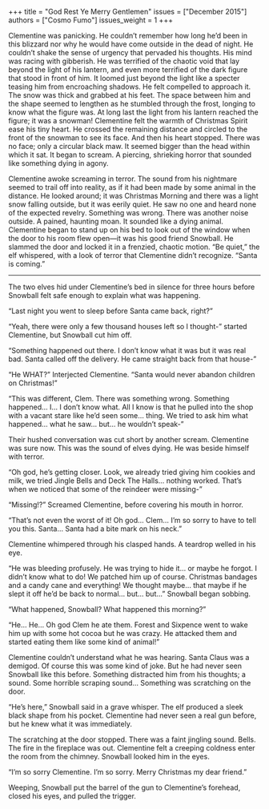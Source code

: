 +++
title = "God Rest Ye Merry Gentlemen"
issues = ["December 2015"]
authors = ["Cosmo Fumo"]
issues_weight = 1
+++

Clementine was panicking. He couldn’t remember how long he’d been in this blizzard nor why he would have come outside in the dead of night. He couldn’t shake the sense of urgency that pervaded his thoughts. His mind was racing with gibberish. He was terrified of the chaotic void that lay beyond the light of his lantern, and even more terrified of the dark figure that stood in front of him. It loomed just beyond the light like a specter teasing him from encroaching shadows. He felt compelled to approach it. The snow was thick and grabbed at his feet. The space between him and the shape seemed to lengthen as he stumbled through the frost, longing to know what the figure was. At long last the light from his lantern reached the figure; it was a snowman! Clementine felt the warmth of Christmas Spirit ease his tiny heart. He crossed the remaining distance and circled to the front of the snowman to see its face. And then his heart stopped. There was no face; only a circular black maw. It seemed bigger than the head within which it sat. It began to scream. A piercing, shrieking horror that sounded like something dying in agony.

Clementine awoke screaming in terror. The sound from his nightmare seemed to trail off into reality, as if it had been made by some animal in the distance. He looked around; it was Christmas Morning and there was a light snow falling outside, but it was eerily quiet. He saw no one and heard none of the expected revelry. Something was wrong. There was another noise outside. A pained, haunting moan. It sounded like a dying animal. Clementine began to stand up on his bed to look out of the window when the door to his room flew open—it was his good friend Snowball. He slammed the door and locked it in a frenzied, chaotic motion. “Be quiet,” the elf whispered, with a look of terror that Clementine didn’t recognize. “Santa is coming.”

---

The two elves hid under Clementine’s bed in silence for three hours before Snowball felt safe enough to explain what was happening.

“Last night you went to sleep before Santa came back, right?”

“Yeah, there were only a few thousand houses left so I thought-” started Clementine, but Snowball cut him off.

“Something happened out there. I don’t know what it was but it was real bad. Santa called off the delivery. He came straight back from that house-”

“He WHAT?” Interjected Clementine. “Santa would never abandon children on Christmas!”

“This was different, Clem. There was something wrong. Something happened… I…  I don’t know what. All I know is that he pulled into the shop with a vacant stare like he’d seen some…  thing. We tried to ask him what happened… what he saw… but… he wouldn’t speak-”

Their hushed conversation was cut short by another scream. Clementine was sure now. This was the sound of elves dying. He was beside himself with terror.

“Oh god, he’s getting closer. Look, we already tried giving him cookies and milk, we tried Jingle Bells and Deck The Halls…  nothing worked. That’s when we noticed that some of the reindeer were missing-”

“Missing!?” Screamed Clementine, before covering his mouth in horror.

“That’s not even the worst of it! Oh god… Clem… I’m so sorry to have to tell you this. Santa… Santa had a bite mark on his neck.”

Clementine whimpered through his clasped hands. A teardrop welled in his eye.

“He was bleeding profusely. He was trying to hide it… or maybe he forgot. I didn’t know what to do! We patched him up of course. Christmas bandages and a candy cane and everything! We thought maybe… that maybe if he slept it off he’d be back to normal… but… but…” Snowball began sobbing.

“What happened, Snowball? What happened this morning?”

“He… He… Oh god Clem he ate them. Forest and Sixpence went to wake him up with some hot cocoa but he was crazy. He attacked them and started eating them like some kind of animal!”

Clementine couldn’t understand what he was hearing. Santa Claus was a demigod. Of course this was some kind of joke. But he had never seen Snowball like this before. Something distracted him from his thoughts; a sound. Some horrible scraping sound… Something was scratching on the door.

“He’s here,” Snowball said in a grave whisper. The elf produced a sleek black shape from his pocket. Clementine had never seen a real gun before, but he knew what it was immediately.

The scratching at the door stopped. There was a faint jingling sound. Bells. The fire in the fireplace was out. Clementine felt a creeping coldness enter the room from the chimney. Snowball looked him in the eyes.

“I’m so sorry Clementine. I’m so sorry. Merry Christmas my dear friend.”

Weeping, Snowball put the barrel of the gun to Clementine’s forehead, closed his eyes, and pulled the trigger.
